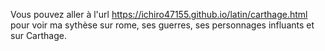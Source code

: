 Vous pouvez aller à l'url https://ichiro47155.github.io/latin/carthage.html pour voir ma sythèse sur rome, ses guerres, ses personnages influants et sur Carthage.
